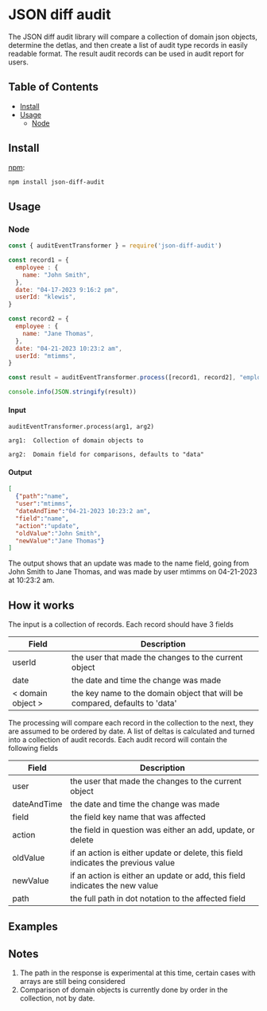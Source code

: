 # JSON diff audit

The JSON diff audit library will compare a collection of domain json objects, determine the detlas, and then create
a list of audit type records in easily readable format.  The result audit records can be used in audit report for
users.

## Table of Contents

* [Install](#install)
* [Usage](#usage)
    * [Node](#node)

## Install

[npm][]:

```sh
npm install json-diff-audit
```

## Usage

### Node

```js
const { auditEventTransformer } = require('json-diff-audit')

const record1 = { 
  employee : {
    name: "John Smith",
  },
  date: "04-17-2023 9:16:2 pm",
  userId: "klewis",
}

const record2 = {
  employee : {
    name: "Jane Thomas",
  },
  date: "04-21-2023 10:23:2 am",
  userId: "mtimms",
}

const result = auditEventTransformer.process([record1, record2], "employee")

console.info(JSON.stringify(result))


```

#### Input

    auditEventTransformer.process(arg1, arg2) 

    arg1:  Collection of domain objects to 

    arg2:  Domain field for comparisons, defaults to "data"

#### Output

```JSON
[
  {"path":"name",
  "user":"mtimms",
  "dateAndTime":"04-21-2023 10:23:2 am",
  "field":"name",
  "action":"update",
  "oldValue":"John Smith",
  "newValue":"Jane Thomas"}
]
```

The output shows that an update was made to the name field, going from John Smith to Jane Thomas, and was made
by user mtimms on 04-21-2023 at 10:23:2 am.

## How it works

The input is a collection of records.  Each record should have 3 fields

| Field | Description |
|------| ---- |
| userId | the user that made the changes to the current object    |
|  date | the date and time the change was made |
| < domain object > | the key name to the domain object that will be compared, defaults to 'data' |


The processing will compare each record in the collection to the next, they are assumed to be ordered by date.  A list of
deltas is calculated and turned into a collection of audit records.  Each audit record will contain the following fields


| Field | Description |
|------| ---- |
 | user | the user that made the changes to the current object    |
|  dateAndTime | the date and time the change was made |
| field | the field key name that was affected |
 | action |  the field in question was either an add, update, or delete |
 | oldValue | if an action is either update or delete, this field indicates the previous value |
 | newValue | if an action is either an update or add, this field indicates the new value |
 | path | the full path in dot notation to the affected field |

## Examples

## Notes

1.  The path in the response is experimental at this time, certain cases with arrays are still being considered
2.  Comparison of domain objects is currently done by order in the collection, not by date.

##

[npm]: https://www.npmjs.com/
